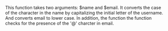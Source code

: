 This function takes two arguments: $name and $email.
It converts the case of the character in the name by capitalizing the initial letter of the username.
And converts email to lower case. In addition, the function the function checks for the presence of the '@' charcter in email.
